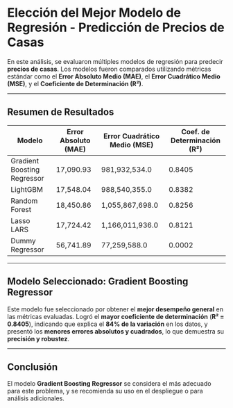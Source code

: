 # Elección del Mejor Modelo de Regresión - Predicción de Precios de Casas

En este análisis, se evaluaron múltiples modelos de regresión para predecir **precios de casas**. Los modelos fueron comparados utilizando métricas estándar como el **Error Absoluto Medio (MAE)**, el **Error Cuadrático Medio (MSE)**, y el **Coeficiente de Determinación (R²)**.

---

## Resumen de Resultados

| Modelo                    | Error Absoluto (MAE) | Error Cuadrático Medio (MSE) | Coef. de Determinación (R²) |
|--------------------------|----------------------|-------------------------------|-----------------------------|
| Gradient Boosting Regressor | 17,090.93             | 981,932,534.0                 | 0.8405                      |
| LightGBM                 | 17,548.04             | 988,540,355.0                 | 0.8382                      |
| Random Forest            | 18,450.86             | 1,055,867,698.0               | 0.8256                      |
| Lasso LARS               | 17,724.42             | 1,166,011,936.0               | 0.8121                      |
| Dummy Regressor          | 56,741.89             | 77,259,588.0                  | 0.0002                      |

---

## Modelo Seleccionado: **Gradient Boosting Regressor**

Este modelo fue seleccionado por obtener el **mejor desempeño general** en las métricas evaluadas. Logró el **mayor coeficiente de determinación** (**R² = 0.8405**), indicando que explica el **84% de la variación** en los datos, y presentó los **menores errores absolutos y cuadrados**, lo que demuestra su **precisión y robustez**.

---

## Conclusión

El modelo **Gradient Boosting Regressor** se considera el más adecuado para este problema, y se recomienda su uso en el despliegue o para análisis adicionales.
